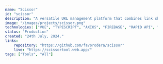 ```yaml
---
name: "Scissor"
id: "scissor"
description: "A versatile URL management platform that combines link shortening with QR code generation, enabling efficient content sharing across digital and physical mediums."
image: "/images/projects/scissor.png"
technologies: ["VUE", "TYPESCRIPT", "AXIOS", "FIREBASE", "RAPID API", "SCSS", "VITE"]
status: "Production"
created: "24th July, 2024."
links:
    repository: "https://github.com/favorodera/scissor"
    live: "https://scissortool.web.app/"
tags: ["Tools", "All"]
---
```

